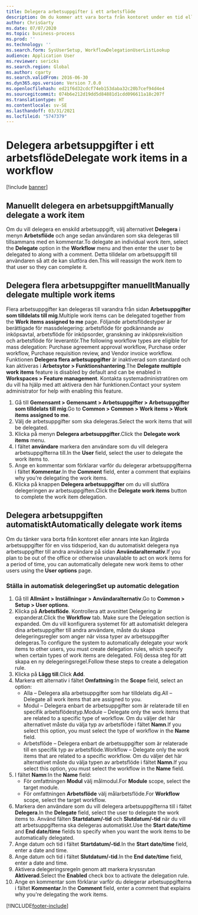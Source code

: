 ```yaml
---
title: Delegera arbetsuppgifter i ett arbetsflöde
description: Om du kommer att vara borta från kontoret under en tid eller av annat skäl inte kommer att kunna arbeta med en arbetsuppgift, kan du delegera eller omfördela dina arbetsuppgifter till andra användare.
author: ChrisGarty
ms.date: 07/07/2020
ms.topic: business-process
ms.prod: ''
ms.technology: ''
ms.search.form: SysUserSetup, WorkflowDelegationUserListLookup
audience: Application User
ms.reviewer: sericks
ms.search.region: Global
ms.author: cgarty
ms.search.validFrom: 2016-06-30
ms.dyn365.ops.version: Version 7.0.0
ms.openlocfilehash: ed21f6d32cdcf74eb153daba32c20b7cef94d4e4
ms.sourcegitcommit: 074b6e212d19dd5d84881d1cdd096611a18c207f
ms.translationtype: HT
ms.contentlocale: sv-SE
ms.lasthandoff: 03/31/2021
ms.locfileid: "5747379"
---
```

# <a name="delegate-work-items-in-a-workflow"></a><span data-ttu-id="8353d-103">Delegera arbetsuppgifter i ett arbetsflöde</span><span class="sxs-lookup"><span data-stu-id="8353d-103">Delegate work items in a workflow</span></span>

[!include [banner](../../includes/banner.md)]

## <a name="manually-delegate-a-work-item"></a><span data-ttu-id="8353d-104">Manuellt delegera en arbetsuppgift</span><span class="sxs-lookup"><span data-stu-id="8353d-104">Manually delegate a work item</span></span>

<span data-ttu-id="8353d-105">Om du vill delegera en enskild arbetsuppgift, välj alternativet **Delegera** i menyn **Arbetsflöde** och ange sedan användaren som ska delegeras till tillsammans med en kommentar.</span><span class="sxs-lookup"><span data-stu-id="8353d-105">To delegate an individual work item, select the **Delegate** option in the **Workflow** menu and then enter the user to be delegated to along with a comment.</span></span> <span data-ttu-id="8353d-106">Detta tilldelar om arbetsuppgift till användaren så att de kan slutföra den.</span><span class="sxs-lookup"><span data-stu-id="8353d-106">This will reassign the work item to that user so they can complete it.</span></span>

## <a name="manually-delegate-multiple-work-items"></a><span data-ttu-id="8353d-107">Delegera flera arbetsuppgifter manuellt</span><span class="sxs-lookup"><span data-stu-id="8353d-107">Manually delegate multiple work items</span></span>

<span data-ttu-id="8353d-108">Flera arbetsuppgifter kan delegeras till varandra från sidan **Arbetsuppgifter som tilldelats till mig**.</span><span class="sxs-lookup"><span data-stu-id="8353d-108">Multiple work items can be delegated together from the **Work items assigned to me** page.</span></span> <span data-ttu-id="8353d-109">Följande arbetsflödestyper är berättigade för massdelegering: arbetsflöde för godkännande av inköpsavtal, arbetsflöde för inköpsorder, granskning av inköpsrekvisition och arbetsflöde för leverantör.</span><span class="sxs-lookup"><span data-stu-id="8353d-109">The following workflow types are eligible for mass delegation: Purchase agreement approval workflow, Purchase order workflow, Purchase requisition review, and Vendor invoice workflow.</span></span> <span data-ttu-id="8353d-110">Funktionen **Delegera flera arbetsuppgifter** är inaktiverad som standard och kan aktiveras i **Arbetsytor > Funktionshantering**.</span><span class="sxs-lookup"><span data-stu-id="8353d-110">The **Delegate multiple work items** feature is disabled by default and can be enabled in **Workspaces > Feature management**.</span></span> <span data-ttu-id="8353d-111">Kontakta systemadministratören om du vill ha hjälp med att aktivera den här funktionen.</span><span class="sxs-lookup"><span data-stu-id="8353d-111">Contact your system administrator for help with enabling this feature.</span></span>
1.  <span data-ttu-id="8353d-112">Gå till **Gemensamt > Gemensamt > Arbetsuppgifter > Arbetsuppgifter som tilldelats till mig**.</span><span class="sxs-lookup"><span data-stu-id="8353d-112">Go to **Common > Common > Work items > Work items assigned to me**.</span></span>
2.  <span data-ttu-id="8353d-113">Välj de arbetsuppgifter som ska delegeras.</span><span class="sxs-lookup"><span data-stu-id="8353d-113">Select the work items that will be delegated.</span></span>
3.  <span data-ttu-id="8353d-114">Klicka på menyn **Delegera arbetsuppgifter**.</span><span class="sxs-lookup"><span data-stu-id="8353d-114">Click the **Delegate work items** menu.</span></span>
4.  <span data-ttu-id="8353d-115">I fältet **användare** markera den användare som du vill delegera arbetsuppgifterna till.</span><span class="sxs-lookup"><span data-stu-id="8353d-115">In the **User** field, select the user to delegate the work items to.</span></span>
5.  <span data-ttu-id="8353d-116">Ange en kommentar som förklarar varför du delegerar arbetsuppgifterna i fältet **Kommentar**.</span><span class="sxs-lookup"><span data-stu-id="8353d-116">In the **Comment** field, enter a comment that explains why you're delegating the work items.</span></span>
6.  <span data-ttu-id="8353d-117">Klicka på knappen **Delegera arbetsuppgifter** om du vill slutföra delegeringen av arbetsuppgiften.</span><span class="sxs-lookup"><span data-stu-id="8353d-117">Click the **Delegate work items** button to complete the work item delegation.</span></span>

## <a name="automatically-delegate-work-items"></a><span data-ttu-id="8353d-118">Delegera arbetsuppgiften automatiskt</span><span class="sxs-lookup"><span data-stu-id="8353d-118">Automatically delegate work items</span></span>

<span data-ttu-id="8353d-119">Om du tänker vara borta från kontoret eller annars inte kan åtgärda arbetsuppgifter för en viss tidsperiod, kan du automatiskt delegera nya arbetsuppgifter till andra användare på sidan **Användaralternativ**.</span><span class="sxs-lookup"><span data-stu-id="8353d-119">If you plan to be out of the office or otherwise unavailable to act on work items for a period of time, you can automatically delegate new work items to other users using the **User options** page.</span></span>

### <a name="set-up-automatic-delegation"></a><span data-ttu-id="8353d-120">Ställa in automatisk delegering</span><span class="sxs-lookup"><span data-stu-id="8353d-120">Set up automatic delegation</span></span>
1. <span data-ttu-id="8353d-121">Gå till **Allmänt > Inställningar > Användaralternativ**.</span><span class="sxs-lookup"><span data-stu-id="8353d-121">Go to **Common > Setup > User options**.</span></span>
2. <span data-ttu-id="8353d-122">Klicka på **Arbetsflöde**. Kontrollera att avsnittet Delegering är expanderat.</span><span class="sxs-lookup"><span data-stu-id="8353d-122">Click the **Workflow** tab. Make sure the Delegation section is expanded.</span></span> <span data-ttu-id="8353d-123">Om du vill konfigurera systemet för att automatiskt delegera dina arbetsuppgifter till andra användare, måste du skapa delegeringsregler som anger när vissa typer av arbetsuppgifter delegeras.</span><span class="sxs-lookup"><span data-stu-id="8353d-123">To configure the system to automatically delegate your work items to other users, you must create delegation rules, which specify when certain types of work items are delegated.</span></span> <span data-ttu-id="8353d-124">Följ dessa steg för att skapa en ny delegeringsregel.</span><span class="sxs-lookup"><span data-stu-id="8353d-124">Follow these steps to create a delegation rule.</span></span>  
3. <span data-ttu-id="8353d-125">Klicka på **Lägg till**.</span><span class="sxs-lookup"><span data-stu-id="8353d-125">Click **Add**.</span></span>
4. <span data-ttu-id="8353d-126">Markera ett alternativ i fältet **Omfattning**:</span><span class="sxs-lookup"><span data-stu-id="8353d-126">In the **Scope** field, select an option:</span></span>
    - <span data-ttu-id="8353d-127">Alla – Delegera alla arbetsuppgifter som har tilldelats dig.</span><span class="sxs-lookup"><span data-stu-id="8353d-127">All – Delegate all work items that are assigned to you.</span></span>
    - <span data-ttu-id="8353d-128">Modul – Delegera enbart de arbetsuppgifter som är relaterade till en specifik arbetsflödestyp.</span><span class="sxs-lookup"><span data-stu-id="8353d-128">Module – Delegate only the work items that are related to a specific type of workflow.</span></span> <span data-ttu-id="8353d-129">Om du väljer det här alternativet måste du välja typ av arbetsflöde i fältet **Namn**.</span><span class="sxs-lookup"><span data-stu-id="8353d-129">If you select this option, you must select the type of workflow in the **Name** field.</span></span>
    - <span data-ttu-id="8353d-130">Arbetsflöde – Delegera enbart de arbetsuppgifter som är relaterade till en specifik typ av arbetsflöde.</span><span class="sxs-lookup"><span data-stu-id="8353d-130">Workflow – Delegate only the work items that are related to a specific workflow.</span></span> <span data-ttu-id="8353d-131">Om du väljer det här alternativet måste du välja typen av arbetsflöde i fältet **Namn**.</span><span class="sxs-lookup"><span data-stu-id="8353d-131">If you select this option, you must select the workflow in the **Name** field.</span></span>  
5. <span data-ttu-id="8353d-132">I fältet **Namn**:</span><span class="sxs-lookup"><span data-stu-id="8353d-132">In the **Name** field:</span></span>
    - <span data-ttu-id="8353d-133">För omfattningen **Modul** välj målmodul.</span><span class="sxs-lookup"><span data-stu-id="8353d-133">For **Module** scope, select the target module.</span></span>
    - <span data-ttu-id="8353d-134">För omfattningen **Arbetsflöde** välj målarbetsflöde.</span><span class="sxs-lookup"><span data-stu-id="8353d-134">For **Workflow** scope, select the target workflow.</span></span>
6. <span data-ttu-id="8353d-135">Markera den användare som du vill delegera arbetsuppgifterna till i fältet **Delegera**.</span><span class="sxs-lookup"><span data-stu-id="8353d-135">In the **Delegate** field, select the user to delegate the work items to.</span></span> <span data-ttu-id="8353d-136">Använd fälten **Startdatum/-tid** och **Slutdatum/-tid** när du vill att arbetsuppgifterna ska delegeras automatiskt.</span><span class="sxs-lookup"><span data-stu-id="8353d-136">Use the **Start date/time** and **End date/time** fields to specify when you want the work items to be automatically delegated.</span></span>  
7. <span data-ttu-id="8353d-137">Ange datum och tid i fältet **Startdatum/-tid**.</span><span class="sxs-lookup"><span data-stu-id="8353d-137">In the **Start date/time** field, enter a date and time.</span></span>
8. <span data-ttu-id="8353d-138">Ange datum och tid i fältet **Slutdatum/-tid**.</span><span class="sxs-lookup"><span data-stu-id="8353d-138">In the **End date/time** field, enter a date and time.</span></span>
9. <span data-ttu-id="8353d-139">Aktivera delegeringsregeln genom att markera kryssrutan **Aktiverad**.</span><span class="sxs-lookup"><span data-stu-id="8353d-139">Select the **Enabled** check box to activate the delegation rule.</span></span> 
10. <span data-ttu-id="8353d-140">Ange en kommentar som förklarar varför du delegerar arbetsuppgifterna i fältet **Kommentar**.</span><span class="sxs-lookup"><span data-stu-id="8353d-140">In the **Comment** field, enter a comment that explains why you're delegating the work items.</span></span>


[!INCLUDE[footer-include](../../../../includes/footer-banner.md)]